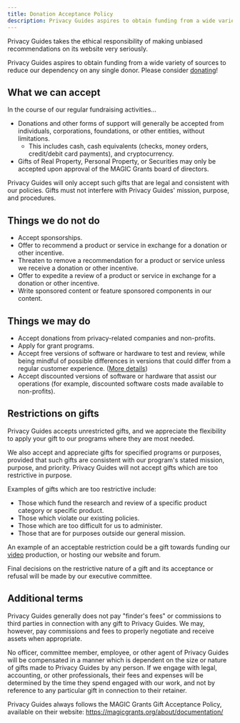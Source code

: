```yaml
---
title: Donation Acceptance Policy
description: Privacy Guides aspires to obtain funding from a wide variety of sources to reduce our dependency on any single donor. Please consider donating!
---
```


Privacy Guides takes the ethical responsibility of making unbiased recommendations on its website very seriously.

Privacy Guides aspires to obtain funding from a wide variety of sources to reduce our dependency on any single donor. Please consider [donating](donate.md)!

## What we **can** accept

In the course of our regular fundraising activities...

- Donations and other forms of support will generally be accepted from individuals, corporations, foundations, or other entities, without limitations.
    - This includes cash, cash equivalents (checks, money orders, credit/debit card payments), and cryptocurrency.
- Gifts of Real Property, Personal Property, or Securities may only be accepted upon approval of the MAGIC Grants board of directors.

Privacy Guides will only accept such gifts that are legal and consistent with our policies. Gifts must not interfere with Privacy Guides' mission, purpose, and procedures.

## Things we do **not** do

- Accept sponsorships.
- Offer to recommend a product or service in exchange for a donation or other incentive.
- Threaten to remove a recommendation for a product or service unless we receive a donation or other incentive.
- Offer to expedite a review of a product or service in exchange for a donation or other incentive.
- Write sponsored content or feature sponsored components in our content.

## Things we **may** do

- Accept donations from privacy-related companies and non-profits.
- Apply for grant programs.
- Accept free versions of software or hardware to test and review, while being mindful of possible differences in versions that could differ from a regular customer experience. ([More details](executive-policy.md#ep1-freely-provided-product-samples))
- Accept discounted versions of software or hardware that assist our operations (for example, discounted software costs made available to non-profits).

## Restrictions on gifts

Privacy Guides accepts unrestricted gifts, and we appreciate the flexibility to apply your gift to our programs where they are most needed.

We also accept and appreciate gifts for specified programs or purposes, provided that such gifts are consistent with our program's stated mission, purpose, and priority. Privacy Guides will not accept gifts which are too restrictive in purpose.

Examples of gifts which are too restrictive include:

- Those which fund the research and review of a specific product category or specific product.
- Those which violate our existing policies.
- Those which are too difficult for us to administer.
- Those that are for purposes outside our general mission.

An example of an acceptable restriction could be a gift towards funding our [video](https://www.privacyguides.org/videos) production, or hosting our website and forum.

Final decisions on the restrictive nature of a gift and its acceptance or refusal will be made by our executive committee.

## Additional terms

Privacy Guides generally does not pay "finder's fees" or commissions to third parties in connection with any gift to Privacy Guides. We may, however, pay commissions and fees to properly negotiate and receive assets when appropriate.

No officer, committee member, employee, or other agent of Privacy Guides will be compensated in a manner which is dependent on the size or nature of gifts made to Privacy Guides by any person. If we engage with legal, accounting, or other professionals, their fees and expenses will be determined by the time they spend engaged with our work, and not by reference to any particular gift in connection to their retainer.

Privacy Guides always follows the MAGIC Grants Gift Acceptance Policy, available on their website: <https://magicgrants.org/about/documentation/>
